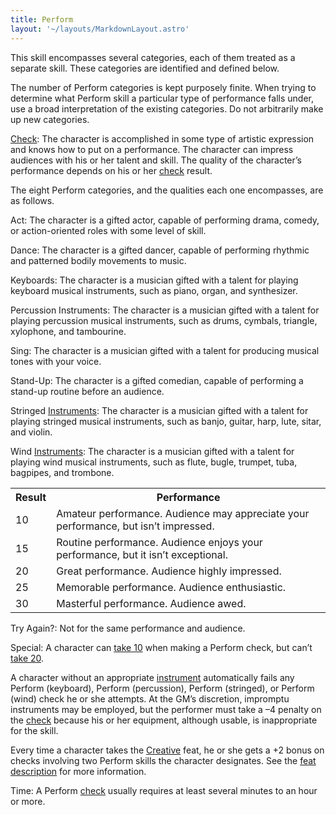 ```yaml
---
title: Perform
layout: '~/layouts/MarkdownLayout.astro'
---
```

This skill encompasses several categories, each of them treated as a separate
skill. These categories are identified and defined below.

The number of Perform categories is kept purposely finite. When trying to
determine what Perform skill a particular type of performance falls under, use
a broad interpretation of the existing categories. Do not arbitrarily make up
new categories.

[Check](/modern.d20.srd/skills/skill.basics): The character is
accomplished in some type of artistic expression and knows how to put on a
performance. The character can impress audiences with his or her talent and
skill. The quality of the character’s performance depends on his or her
[check](/modern.d20.srd/skills/skill.basics) result.

The eight Perform categories, and the qualities each one encompasses, are as
follows.

Act: The character is a gifted actor, capable of performing drama, comedy, or
action-oriented roles with some level of skill.

Dance: The character is a gifted dancer, capable of performing rhythmic and
patterned bodily movements to music.

Keyboards: The character is a musician gifted with a talent for playing
keyboard musical instruments, such as piano, organ, and synthesizer.

Percussion Instruments: The character is a musician gifted with a talent for
playing percussion musical instruments, such as drums, cymbals, triangle,
xylophone, and tambourine.

Sing: The character is a musician gifted with a talent for producing musical
tones with your voice.

Stand-Up: The character is a gifted comedian, capable of performing a stand-up
routine before an audience.

Stringed [Instruments](/modern.d20.srd/equipment/professional.equipment): The
character is a musician gifted with a talent for playing stringed musical
instruments, such as banjo, guitar, harp, lute, sitar, and violin.

Wind [Instruments](/modern.d20.srd/equipment/professional.equipment): The
character is a musician gifted with a talent for playing wind musical
instruments, such as flute, bugle, trumpet, tuba, bagpipes, and trombone.


<table> <tr><th>Result</th> <th>Performance</th></tr> <tr><td> 10</td><td> Amateur performance. Audience may appreciate your performance, but isn’t impressed. </td></tr> <tr class="shaded"><td> 15</td><td> Routine performance. Audience enjoys your performance, but it isn’t exceptional. </td></tr> <tr><td> 20</td><td> Great performance. Audience highly impressed. </td></tr> <tr class="shaded"><td> 25</td><td> Memorable performance. Audience enthusiastic. </td></tr> <tr><td> 30</td><td> Masterful performance. Audience awed. </td></tr> </table>



Try Again?: Not for the same performance and audience.

Special: A character can [take 10](/modern.d20.srd/skills/skill.basics) when making a Perform
check, but can’t [take 20](/modern.d20.srd/skills/skill.basics).

A character without an appropriate
[instrument](/modern.d20.srd/equipment/professional.equipment) automatically
fails any Perform (keyboard), Perform (percussion), Perform (stringed), or
Perform (wind) check he or she attempts. At the GM’s discretion, impromptu
instruments may be employed, but the performer must take a –4 penalty on the
[check](/modern.d20.srd/skills/skill.basics) because his or her
equipment, although usable, is inappropriate for the skill.

Every time a character takes the [Creative](/modern.d20.srd/feats/creative)
feat, he or she gets a +2 bonus on checks involving two Perform skills the
character designates. See the [feat description](/modern.d20.srd/feats/creative) for more information.

Time: A Perform [check](/modern.d20.srd/skills/skill.basics) usually
requires at least several minutes to an hour or more.


